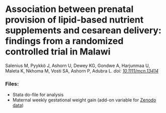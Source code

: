 # Association between prenatal provision of lipid-based nutrient supplements and cesarean delivery: findings from a randomized controlled trial in Malawi
Salenius M, Pyykkö J, Ashorn U, Dewey KG, Gondwe A, Harjunmaa U, Maleta K, Nkhoma M, Vosti SA, Ashorn P, Adubra L.
*doi: [10.1111/mcn.13414](https://doi.org/10.1111/mcn.13414)*

### Files:
- Stata do-file for analysis
- Maternal weekly gestational weight gain (add-on variable for [Zenodo data](https://doi.org/10.5281/zenodo.5779431))
